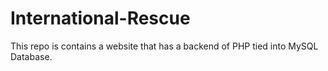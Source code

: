 # International-Rescue
This repo is contains a website that has a backend  of PHP tied into MySQL Database.
